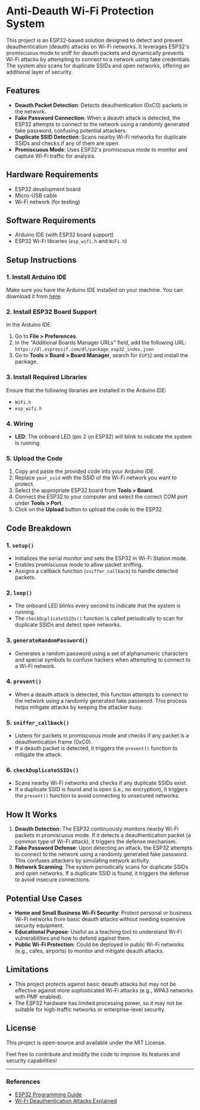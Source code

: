 # Anti-Deauth Wi-Fi Protection System

This project is an ESP32-based solution designed to detect and prevent deauthentication (deauth) attacks on Wi-Fi networks. It leverages ESP32's promiscuous mode to sniff for deauth packets and dynamically prevents Wi-Fi attacks by attempting to connect to a network using fake credentials. The system also scans for duplicate SSIDs and open networks, offering an additional layer of security.

## Features
- **Deauth Packet Detection**: Detects deauthentication (0xC0) packets in the network.
- **Fake Password Connection**: When a deauth attack is detected, the ESP32 attempts to connect to the network using a randomly generated fake password, confusing potential attackers.
- **Duplicate SSID Detection**: Scans nearby Wi-Fi networks for duplicate SSIDs and checks if any of them are open.
- **Promiscuous Mode**: Uses ESP32's promiscuous mode to monitor and capture Wi-Fi traffic for analysis.

## Hardware Requirements
- ESP32 development board
- Micro-USB cable
- Wi-Fi network (for testing)

## Software Requirements
- Arduino IDE (with ESP32 board support)
- ESP32 Wi-Fi libraries (`esp_wifi.h` and `WiFi.h`)

## Setup Instructions

### 1. Install Arduino IDE
Make sure you have the Arduino IDE installed on your machine. You can download it from [here](https://www.arduino.cc/en/software).

### 2. Install ESP32 Board Support
In the Arduino IDE:
1. Go to **File > Preferences**.
2. In the "Additional Boards Manager URLs" field, add the following URL:  
   `https://dl.espressif.com/dl/package_esp32_index.json`
3. Go to **Tools > Board > Board Manager**, search for `ESP32` and install the package.

### 3. Install Required Libraries
Ensure that the following libraries are installed in the Arduino IDE:
- `WiFi.h`
- `esp_wifi.h`

### 4. Wiring
- **LED**: The onboard LED (pin 2 on ESP32) will blink to indicate the system is running.

### 5. Upload the Code
1. Copy and paste the provided code into your Arduino IDE.
2. Replace `your_ssid` with the SSID of the Wi-Fi network you want to protect.
3. Select the appropriate ESP32 board from **Tools > Board**.
4. Connect the ESP32 to your computer and select the correct COM port under **Tools > Port**.
5. Click on the **Upload** button to upload the code to the ESP32.

## Code Breakdown

### 1. `setup()`
- Initializes the serial monitor and sets the ESP32 in Wi-Fi Station mode.
- Enables promiscuous mode to allow packet sniffing.
- Assigns a callback function (`sniffer_callback`) to handle detected packets.

### 2. `loop()`
- The onboard LED blinks every second to indicate that the system is running.
- The `checkDuplicateSSIDs()` function is called periodically to scan for duplicate SSIDs and detect open networks.

### 3. `generateRandomPassword()`
- Generates a random password using a set of alphanumeric characters and special symbols to confuse hackers when attempting to connect to a Wi-Fi network.

### 4. `prevent()`
- When a deauth attack is detected, this function attempts to connect to the network using a randomly generated fake password. This process helps mitigate attacks by keeping the attacker busy.

### 5. `sniffer_callback()`
- Listens for packets in promiscuous mode and checks if any packet is a deauthentication frame (0xC0).
- If a deauth packet is detected, it triggers the `prevent()` function to mitigate the attack.

### 6. `checkDuplicateSSIDs()`
- Scans nearby Wi-Fi networks and checks if any duplicate SSIDs exist.
- If a duplicate SSID is found and is open (i.e., no encryption), it triggers the `prevent()` function to avoid connecting to unsecured networks.

## How It Works
1. **Deauth Detection**: The ESP32 continuously monitors nearby Wi-Fi packets in promiscuous mode. If it detects a deauthentication packet (a common type of Wi-Fi attack), it triggers the defense mechanism.
2. **Fake Password Defense**: Upon detecting an attack, the ESP32 attempts to connect to the network using a randomly generated fake password. This confuses attackers by simulating network activity.
3. **Network Scanning**: The system periodically scans for duplicate SSIDs and open networks. If a duplicate SSID is found, it triggers the defense to avoid insecure connections.

## Potential Use Cases
- **Home and Small Business Wi-Fi Security**: Protect personal or business Wi-Fi networks from basic deauth attacks without needing expensive security equipment.
- **Educational Purpose**: Useful as a teaching tool to understand Wi-Fi vulnerabilities and how to defend against them.
- **Public Wi-Fi Protection**: Could be deployed in public Wi-Fi networks (e.g., cafes, airports) to monitor and mitigate deauth attacks.

## Limitations
- This project protects against basic deauth attacks but may not be effective against more sophisticated Wi-Fi attacks (e.g., WPA3 networks with PMF enabled).
- The ESP32 hardware has limited processing power, so it may not be suitable for high-traffic networks or enterprise-level security.

## License
This project is open-source and available under the MIT License.

Feel free to contribute and modify the code to improve its features and security capabilities!

---

### References
- [ESP32 Programming Guide](https://docs.espressif.com/projects/esp-idf/en/latest/esp32/)
- [Wi-Fi Deauthentication Attacks Explained](https://null-byte.wonderhowto.com/how-to/hack-wi-fi-detect-deauthentication-attack-your-network-using-esp8266-0196686/)
